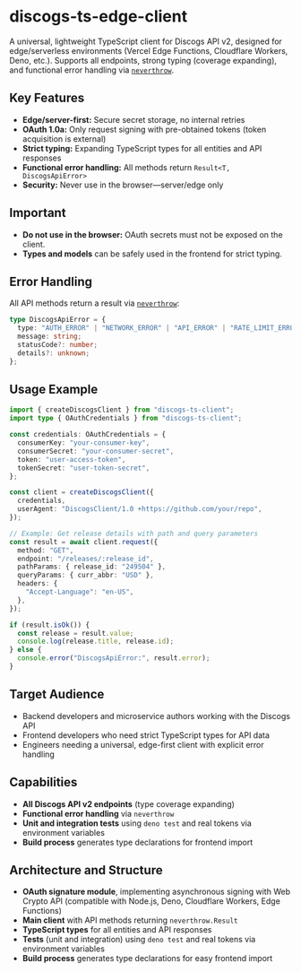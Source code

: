 # discogs-ts-edge-client

A universal, lightweight TypeScript client for Discogs API v2, designed for edge/serverless environments (Vercel Edge Functions, Cloudflare Workers, Deno, etc.).
Supports all endpoints, strong typing (coverage expanding), and functional error handling via [`neverthrow`](https://github.com/supermacro/neverthrow).

## Key Features

- **Edge/server-first:** Secure secret storage, no internal retries
- **OAuth 1.0a:** Only request signing with pre-obtained tokens (token acquisition is external)
- **Strict typing:** Expanding TypeScript types for all entities and API responses
- **Functional error handling:** All methods return `Result<T, DiscogsApiError>`
- **Security:** Never use in the browser—server/edge only

## Important

- **Do not use in the browser:** OAuth secrets must not be exposed on the client.
- **Types and models** can be safely used in the frontend for strict typing.

## Error Handling

All API methods return a result via [`neverthrow`](https://github.com/supermacro/neverthrow):

```typescript
type DiscogsApiError = {
  type: "AUTH_ERROR" | "NETWORK_ERROR" | "API_ERROR" | "RATE_LIMIT_ERROR" | "VALIDATION_ERROR";
  message: string;
  statusCode?: number;
  details?: unknown;
};
```

## Usage Example

```typescript
import { createDiscogsClient } from "discogs-ts-client";
import type { OAuthCredentials } from "discogs-ts-client";

const credentials: OAuthCredentials = {
  consumerKey: "your-consumer-key",
  consumerSecret: "your-consumer-secret",
  token: "user-access-token",
  tokenSecret: "user-token-secret",
};

const client = createDiscogsClient({
  credentials,
  userAgent: "DiscogsClient/1.0 +https://github.com/your/repo",
});

// Example: Get release details with path and query parameters
const result = await client.request({
  method: "GET",
  endpoint: "/releases/:release_id",
  pathParams: { release_id: "249504" },
  queryParams: { curr_abbr: "USD" },
  headers: {
    "Accept-Language": "en-US",
  },
});

if (result.isOk()) {
  const release = result.value;
  console.log(release.title, release.id);
} else {
  console.error("DiscogsApiError:", result.error);
}
```

## Target Audience

- Backend developers and microservice authors working with the Discogs API
- Frontend developers who need strict TypeScript types for API data
- Engineers needing a universal, edge-first client with explicit error handling

## Capabilities

- **All Discogs API v2 endpoints** (type coverage expanding)
- **Functional error handling** via `neverthrow`
- **Unit and integration tests** using `deno test` and real tokens via environment variables
- **Build process** generates type declarations for frontend import

## Architecture and Structure

- **OAuth signature module**, implementing asynchronous signing with Web Crypto API (compatible with Node.js, Deno, Cloudflare Workers, Edge Functions)
- **Main client** with API methods returning `neverthrow.Result`
- **TypeScript types** for all entities and API responses
- **Tests** (unit and integration) using `deno test` and real tokens via environment variables
- **Build process** generates type declarations for easy frontend import
